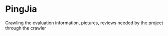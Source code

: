 # PingJia

Crawling the evaluation information, pictures, reviews needed by the project through the crawler
